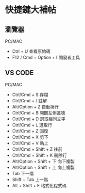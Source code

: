 # 快捷鍵大補帖

## 瀏覽器

PC/MAC

- Ctrl + U 查看原始碼
- F12 / Cmd + Option + I  開發者工具

## VS CODE

PC/MAC

- Ctrl/Cmd + S 存檔
- Ctrl/Cmd + / 註解
- Alt/Option  + Z 自動換行
- Ctrl/Cmd + B 開關左側區塊
- Ctrl/Cmd + D 選取相同文字
- Ctrl/Cmd + L 選取行
- Ctrl/Cmd + Z 回復
- Ctrl/Cmd + X 剪下
- Ctrl/Cmd + V 貼上
- Ctrl/Cmd + Shift + Z 往前
- Ctrl/Cmd + Shift + K 刪除行
- Alt/Option + Shift + 下 向下複製
- Alt/Option + Shift + 上 向上複製
- Tab 下一階
- Shift + Tab 上一階 
- Alt + Shift + F 格式化程式碼
  